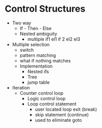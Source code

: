 # Control Structures
- Two way
  - If - Then - Else
  - Nested ambiguity
    - multiple if1 el1 if 2 el2 el3
- Multiple selection
  - switch
  - pattern matching
  - what if nothing matches
  - Implementation
    - Nested ifs
    - Tree
    - jump table
- Iteration
  - Counter control loop
	- Logic control loop
	- Loop control statement
		- user located loop exit (break)
		- skip statement (continue)
		- used to eliminate goto

